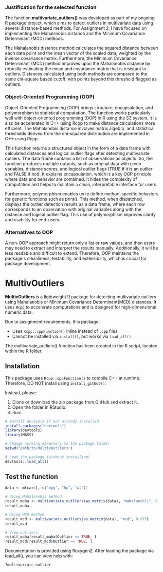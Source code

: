 ### Justification for the selected function

The function **multivariate_outliers()** was developed as part of my ongoing R package project, which aims to detect outliers in multivariate data using several distance-based methods. For Assignment 2, I have focused on implementing the Mahalanobis distance and the Minimum Covariance Determinant (MCD) methods.

The Mahalanobis distance method calculates the squared distance between each data point and the mean vector of the scaled data, weighted by the inverse covariance matrix. Furthermore, the Minimum Covariance Determinant (MCD) method improves upon the Mahalanobis distance by robustly estimating the mean and covariance matrix that is resistant to outliers. Distances calculated using both methods are compared to the same chi-square based cutoff, with points beyond this threshold flagged as outliers.

### Object-Oriented Programming (OOP)

Object-Oriented Programming (OOP) brings structure, encapsulation, and polymorphism to statistical computation. The function works particularly well with object-oriented programming (OOP) in R using the S3 system. It is also be accelerated in C++ using Rcpp to make distance calculations more efficient. The Mahalanobis distance involves matrix algebra, and statistical thresholds derived from the chi-squared distribution are implemented in C++ using Rcpp. 

This function returns a structured object in the form of a data frame with calculated distances and logical outlier flags after detecting multivariate outliers. The data frame contains a list of observations as objects. So, the function produces multiple outputs, such as original data with given variables, distance scores, and logical outlier flags (TRUE if it is an outlier and FALSE if not). It explains encapsulation, which is a key OOP principle where data and behavior are combined. It hides the complexity of computation and helps to maintain a clean, interpretable interface for users. 

Furthermore, polymorphism enables us to define method-specific behaviors for generic functions such as print(). This method, when dispatched, displays the outlier detection results as a data frame, where each row corresponds to an observation with original variables along with the distance and logical outlier flag. This use of polymorphism improves clarity and usability for end-users.

### Alternatives to OOP

A non-OOP approach might return only a list or raw values, and then users may need to extract and interpret the results manually. Additionally, it will be less readable and difficult to extend. Therefore, OOP maintains the package's cleanliness, testability, and extensibility, which is crucial for package development.

# MultivOutliers

**MultivOutliers** is a lightweight R package for detecting multivariate outliers using Mahalanobis or Minimum Covariance Determinant(MCD) distances. It uses `Rcpp` to accelerate computations and is designed for high-dimensional numeric data.

Due to assignment requirements, this package:
- Uses `Rcpp::cppFunction()` inline instead of `.cpp` files
- Cannot be installed via `install()`, but works via `load_all()`

The multivariate_outliers() function has been created in the R script, located within the R folder.

## Installation

This package uses `Rcpp::cppFunction()` to compile C++ at runtime. Therefore, DO NOT install using `install_github()`.

Instead, please:
1. Clone or download the zip package from GitHub and extract it.
2. Open the folder in RStudio.
3. Run:

```r
# Install devtools if not already installed
install.packages("devtools")
library(devtools)
library(MASS)

# Change working directory to the package folder
setwd("path/to/MultivOutliers")

# Load the package (without installing)
devtools::load_all()
```
## Test the function
```r
data <- mtcars[, c("mpg", "hp", "wt")]

# Using Mahalanobis method
result_maha <- multivariate_outliers(as.matrix(data), "mahalanobis", 0.975)
result_maha

# Using MCD method
result_mcd <- multivariate_outliers(as.matrix(data), "mcd", 0.975)
result_mcd

# View outliers
result_maha[result_maha$Outlier == TRUE, ]
result_mcd[result_mcd$Outlier == TRUE, ]
```
Documentation is provided using Roxygen2. After loading the package via load_all(), you can view help with:

```r
?multivariate_outlier




